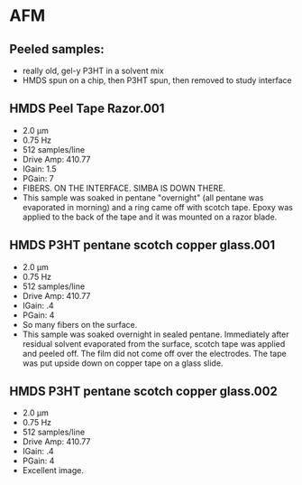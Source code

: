 # AFM

## Peeled samples:
* really old, gel-y P3HT in a solvent mix
* HMDS spun on a chip, then P3HT spun, then removed to study interface

## HMDS Peel Tape Razor.001
* 2.0 µm
* 0.75 Hz
* 512 samples/line
* Drive Amp: 410.77
* IGain: 1.5
* PGain: 7
* FIBERS. ON THE INTERFACE. SIMBA IS DOWN THERE.
* This sample was soaked in pentane "overnight" (all pentane was evaporated in morning) and a ring came off with scotch tape. Epoxy was applied to the back of the tape and it was mounted on a razor blade.

## HMDS P3HT pentane scotch copper glass.001
* 2.0 µm
* 0.75 Hz
* 512 samples/line
* Drive Amp: 410.77
* IGain: .4
* PGain: 4
* So many fibers on the surface.
* This sample was soaked overnight in sealed pentane. Immediately after residual solvent evaporated from the surface, scotch tape was applied and peeled off. The film did not come off over the electrodes. The tape was put upside down on copper tape on a glass slide.

## HMDS P3HT pentane scotch copper glass.002
* 2.0 µm
* 0.75 Hz
* 512 samples/line
* Drive Amp: 410.77
* IGain: .4
* PGain: 4
* Excellent image.


